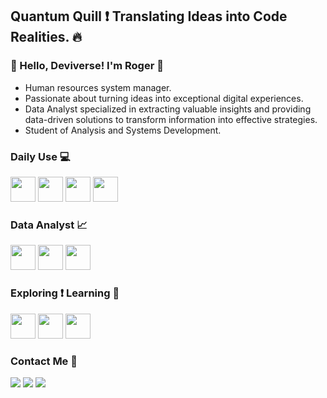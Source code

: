 ##  Quantum Quill ❗ Translating Ideas into Code Realities. 🔥
### 🌟 Hello, Deviverse! I'm Roger 🌟
- Human resources system manager.
- Passionate about turning ideas into exceptional digital experiences.
- Data Analyst specialized in extracting valuable insights and providing data-driven solutions to transform information into effective strategies.
- Student of Analysis and Systems Development.

### Daily Use 💻        
<img loading="lazy" src="https://img.icons8.com/?size=100&id=13441&format=png&color=000000" width="40" height="40" /> <img loading="lazy" src="https://cdn.jsdelivr.net/gh/devicons/devicon@latest/icons/postgresql/postgresql-original-wordmark.svg" width="40" height="40" /> <img loading="lazy" src="https://cdn.jsdelivr.net/gh/devicons/devicon@latest/icons/git/git-plain.svg" width="40" height="40" /> <img loading="lazy" src="https://cdn.jsdelivr.net/gh/devicons/devicon@latest/icons/github/github-original.svg" width="40" height="40" />

### Data Analyst 📈
<img loading="lazy" src="https://img.icons8.com/?size=100&id=117557&format=png&color=000000" width="40" height="40" /> <img loading="lazy" src="https://img.icons8.com/?size=100&id=BEMhRoRy403e&format=png&color=000000" width="40" height="40" /> <img loading="lazy" src="https://cdn.jsdelivr.net/gh/devicons/devicon@latest/icons/jupyter/jupyter-original-wordmark.svg" width="40" height="40" />

### Exploring ❗ Learning 📑
<img loading="lazy" src="https://cdn.jsdelivr.net/gh/devicons/devicon@latest/icons/pandas/pandas-original-wordmark.svg" width="40" height="40" /> <img loading="lazy" src="https://cdn.jsdelivr.net/gh/devicons/devicon@latest/icons/numpy/numpy-original.svg" width="40" height="40" /> <img loading="lazy" src="https://cdn.jsdelivr.net/gh/devicons/devicon@latest/icons/plotly/plotly-original.svg" width="40" height="40" />

### Contact Me 📧

<div>
<a href="https://www.instagram.com/snclelis/" target="_blank"><img loading="lazy" src="https://img.shields.io/badge/-Instagram-%23E4405F?style=for-the-badge&logo=instagram&logoColor=white" target="_blank"></a>
<a href = "mailto:falcao.fab2012@gmail.com"><img loading="lazy" src="https://img.shields.io/badge/Gmail-D14836?style=for-the-badge&logo=gmail&logoColor=white" target="_blank"></a>
<a href="https://www.linkedin.com/in/roger-o-lelis/" target="_blank"><img loading="lazy" src="https://img.shields.io/badge/-LinkedIn-%230077B5?style=for-the-badge&logo=linkedin&logoColor=white" target="_blank"></a>   
</div>
